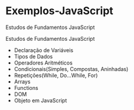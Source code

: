 # Exemplos-JavaScript
Estudos de Fundamentos JavaScript

Estudos de Fundamentos JavaScript

- Declaração de Variáveis
- Tipos de Dados
- Operadores Aritméticos
- Condicionais(Simples, Compostas, Aninhadas)
- Repetições(While, Do...While, For)
- Arrays
- Functions
- DOM
- Objeto em JavaScript
